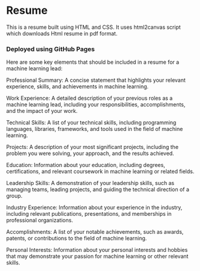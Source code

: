 # Resume

 This is a resume built using HTML and CSS. It uses html2canvas script which downloads Html resume in pdf format.


 ### Deployed using GitHub Pages




Here are some key elements that should be included in a resume for a machine learning lead:

Professional Summary: A concise statement that highlights your relevant experience, skills, and achievements in machine learning.

Work Experience: A detailed description of your previous roles as a machine learning lead, including your responsibilities, accomplishments, and the impact of your work.

Technical Skills: A list of your technical skills, including programming languages, libraries, frameworks, and tools used in the field of machine learning.

Projects: A description of your most significant projects, including the problem you were solving, your approach, and the results achieved.

Education: Information about your education, including degrees, certifications, and relevant coursework in machine learning or related fields.

Leadership Skills: A demonstration of your leadership skills, such as managing teams, leading projects, and guiding the technical direction of a group.

Industry Experience: Information about your experience in the industry, including relevant publications, presentations, and memberships in professional organizations.

Accomplishments: A list of your notable achievements, such as awards, patents, or contributions to the field of machine learning.

Personal Interests: Information about your personal interests and hobbies that may demonstrate your passion for machine learning or other relevant skills.